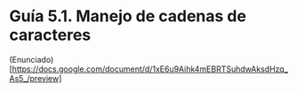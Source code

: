 # Guía 5.1. Manejo de cadenas de caracteres

(Enunciado)[https://docs.google.com/document/d/1xE6u9Aihk4mEBRTSuhdwAksdHzq_As5_/preview]

